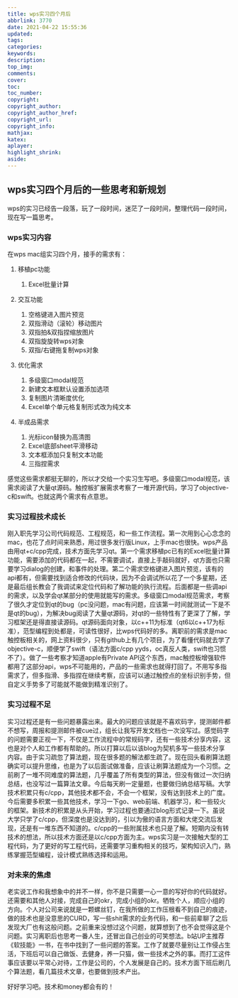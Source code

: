 ```yaml
---
title: wps实习四个月后
abbrlink: 3770
date: 2021-04-22 15:55:36
updated:
tags:
categories:
keywords:
description:
top_img:
comments:
cover:
toc:
toc_number:
copyright:
copyright_author:
copyright_author_href:
copyright_url:
copyright_info:
mathjax:
katex:
aplayer:
highlight_shrink:
aside:
---
```


## wps实习四个月后的一些思考和新规划

wps的实习已经告一段落，玩了一段时间，迷茫了一段时间，整理代码一段时间，现在写一篇思考。



### wps实习内容

在wps mac组实习四个月，接手的需求有：

1. 移植pc功能
   1. Excel批量计算
   
2. 交互功能
   1. 空格键进入图片预览
   2. 双指滑动（滚轮）移动图片
   3. 双指拍&双指捏缩放图片
   4. 双指旋旋转wps对象
   5. 双指/右键拖复制wps对象
   
3. 优化需求
   1. 多级窗口modal规范
   2. 新建文本框默认设置添加选项
   3. 复制图片清晰度优化
   4. Excel单个单元格复制形式改为纯文本
   
4. 半成品需求
   1. 光标icon替换为高清图
   2. Excel底部sheet平滑移动
   3. 文本框添加只复制文本功能
   4. 三指捏需求

感觉这些需求都挺无聊的，所以才交给一个实习生写吧。多级窗口modal规范，该需求阅读了大量qt源码。触控板扩展需求考察了一堆开源代码，学习了objective-c和swift。也就这两个需求有点意思。



### 实习过程技术成长

刚入职先学习公司代码规范、工程规范，和一些工作流程。第一次用到心心念念的mac，也花了点时间来熟悉，用过很多发行版Linux，上手mac也很快。wps产品由用qt+c/cpp完成，技术方面先学习qt。第一个需求移植pc已有的Excel批量计算功能，需要添加的代码都在一起，不需要调试，直接上手敲码就好，qt方面也只需要学习dialog的创建，和事件的处理。第二个需求空格键进入图片预览，该有的api都有，但需要找到适合修改的代码块，因为不会调试所以花了一个多星期，还是最后组长教会了我调试来定位代码和了解功能的执行流程。后面都是一些调api的需求，以及学会qt某部分的使用就能写的需求。多级窗口modal规范需求，考察了很久才定位到qt的bug（pc没问题，mac有问题，应该第一时间就测试一下是不是qt的bug），为解决bug阅读了大量qt源码，对qt的一些特性有了更深了了解，学习框架还是得直接读源码。qt源码面向对象，以c++11为标准（qt6以c++17为标准），范型编程到处都是，可读性很好，比wps代码好的多。离职前的需求是mac触控板相关的，网上资料很少，只有github上有几个项目，为了看懂代码就去学了objective-c，顺便学了swift（语法方面c/cpp yyds，oc真反人类，swift也习惯不了）。做了一些考察才知道apple有Private API这个东西，mac触控板增强软件都用了这部分api，wps不可能用的，产品的一些需求也就得打回了。不用写多指需求了，但多指滑、多指捏在继续考察，应该可以通过触控点的坐标识别手势，但自定义手势多了可能就不能做到精准识别了。



### 实习过程不足

实习过程还是有一些问题暴露出来。最大的问题应该就是不喜欢码字，提测邮件都不想写，周报和提测邮件被cue过，组长让我写开发文档也一次没写过。感觉码字的问题需要正视一下，不仅是工作流程中的常规码字，还有一些技术分享内容，这也是对个人和工作都有帮助的。所以打算以后以该blog为契机多写一些技术分享内容。由于实习疏忽了算法题，现在很多题的解法都生疏了。现在回头看刷算法题确实可以提升思维，也是为了以后面试做准备，应该让刷算法题成为一个习惯。之前刷了一堆不同难度的算法题，几乎覆盖了所有类型的算法，但没有做过一次归纳总结，也没写过一篇算法文章。今后每天刷一定量题，也要做归纳总结写稿。大学技术积累只有c/cpp，其他技术都不会，不会一个框架，没有达到技术上的广度。今后需要多积累一些其他技术，学习一下go、web前端、机器学习，和一些较火的框架。新技术的积累是从头开始，学习过程也要通过blog形式记录一下。虽说大学只学了c/cpp，但深度也是没达到的，引以为傲的语言方面和大佬交流后发现，还是有一堆东西不知道的。c/cpp的一些附属技术也只是了解。短期内没有转技术的想法，所以技术方面还是以c/cpp方面为主。wps实习是一次接触大型的工程代码，为了更好的写工程代码，还需要学习重构相关的技巧，架构知识入门，熟练掌握范型编程，设计模式熟练选择和运用。



### 对未来的焦虑

老实说工作和我想象中的并不一样，你不是只需要一心一意的写好你的代码就好。还需要和其他人对接，完成自己的okr，完成小组的okr。牺牲个人，顺应小组的方向。个人对公司来说就是一颗螺丝钉，在我所做的工作压根看不到自己的痕迹，做的技术也是没意思的CURD，写一些shit需求的业务代码，和一些前辈聊了之后发现大厂也有这般问题。之前重来没想过这个问题，就算想到了也不会觉得这是个问题。实习离职后也思考一番人生，还冒出自己创业的可笑想法。b站UP主推荐《软技能》一书，在书中找到了一些问题的答案。工作了就要尽量别让工作侵占生活，下班后可以自己做饭、去健身，养一只猫，做一些技术之外的事。而打工这件事应该要以平常心对待，工作是公司的，个人发展是自己的。技术方面下班后刷几个算法题，看几篇技术文章，也要做到技术产出。

好好学习吧。技术和money都会有的！